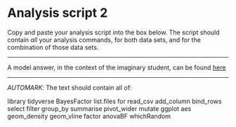 # Analysis script 2

Copy and paste your analysis script into the box below. The script should contain _all_ your analysis commands, for both data sets, and for the combination of those data sets. 

----

A model answer, in the context of the imaginary student, can be found [here](eg-analysis-2.R)

----

_AUTOMARK_: The text should contain all of:

library
tidyverse
BayesFactor
list.files
for
read_csv
add_column
bind_rows
select
filter
group_by
summarise
pivot_wider
mutate
ggplot
aes
geom_density
geom_vline
factor
anovaBF
whichRandom
